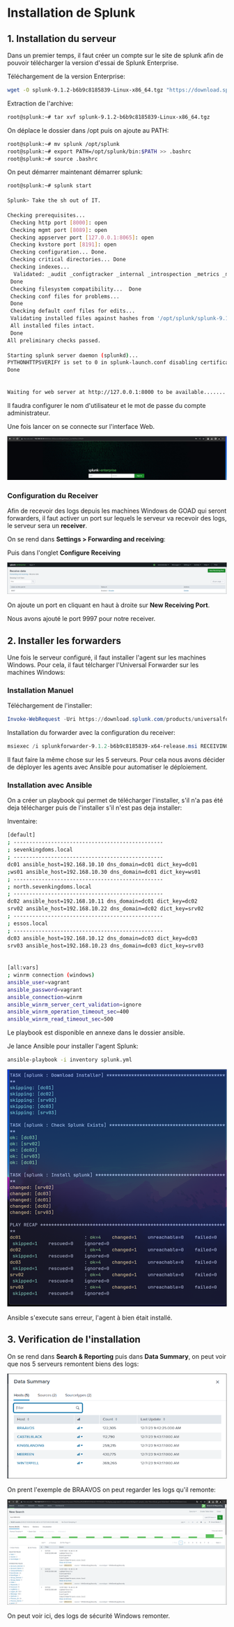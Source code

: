 # Installation de Splunk

## 1. Installation du serveur

Dans un premier temps, il faut créer un compte sur le site de splunk afin de pouvoir télécharger la version d'essai de Splunk Enterprise.

Téléchargement de la version Enterprise:

```bash
wget -O splunk-9.1.2-b6b9c8185839-Linux-x86_64.tgz "https://download.splunk.com/products/splunk/releases/9.1.2/linux/splunk-9.1.2-b6b9c8185839-Linux-x86_64.tgz"
```

Extraction de l'archive:

```bash
root@splunk:~# tar xvf splunk-9.1.2-b6b9c8185839-Linux-x86_64.tgz
```

On déplace le dossier dans /opt puis on ajoute au PATH:

```bash
root@splunk:~# mv splunk /opt/splunk
root@splunk:~# export PATH=/opt/splunk/bin:$PATH >> .bashrc
root@splunk:~# source .bashrc
```

On peut démarrer maintenant démarrer splunk:

```bash
root@splunk:~# splunk start

Splunk> Take the sh out of IT.

Checking prerequisites...
 Checking http port [8000]: open
 Checking mgmt port [8089]: open
 Checking appserver port [127.0.0.1:8065]: open
 Checking kvstore port [8191]: open
 Checking configuration... Done.
 Checking critical directories... Done
 Checking indexes...
  Validated: _audit _configtracker _internal _introspection _metrics _metrics_rollup _telemetry _thefishbucket history main summary
 Done
 Checking filesystem compatibility...  Done
 Checking conf files for problems...
 Done
 Checking default conf files for edits...
 Validating installed files against hashes from '/opt/splunk/splunk-9.1.2-b6b9c8185839-linux-2.6-x86_64-manifest'
 All installed files intact.
 Done
All preliminary checks passed.

Starting splunk server daemon (splunkd)...  
PYTHONHTTPSVERIFY is set to 0 in splunk-launch.conf disabling certificate validation for the httplib and urllib libraries shipped with the embedded Python interpreter; must be set to "1" for increased security
Done


Waiting for web server at http://127.0.0.1:8000 to be available............... Done
```

Il faudra configurer le nom d'utilisateur et le mot de passe du compte administrateur.

Une fois lancer on se connecte sur l'interface Web.

![Splunk Login](img/image.png)

### Configuration du Receiver

Afin de recevoir des logs depuis les machines Windows de GOAD qui seront forwarders, il faut activer un port sur lequels le serveur va recevoir des logs, le serveur sera un __receiver__.

On se rend dans __Settings > Forwarding and receiving__:

Puis dans l'onglet __Configure Receiving__

![Alt text](img/receiver.png)

On ajoute un port en cliquant en haut à droite sur __New Receiving Port__.

Nous avons ajouté le port 9997 pour notre receiver.

## 2. Installer les forwarders

Une fois le serveur configuré, il faut installer l'agent sur les machines Windows. Pour cela, il faut télcharger l'Universal Forwarder sur les machines Windows:

### Installation Manuel

Téléchargement de l'installer:

```powershell
Invoke-WebRequest -Uri https://download.splunk.com/products/universalforwarder/releases/9.1.2/windows/splunkforwarder-9.1.2-b6b9c8185839-x64-release.msi -OutFile splunkforwarder-9.1.2-b6b9c8185839-x64-release.msi
```

Installation du forwarder avec la configuration du receiver:

```powershell
msiexec /i splunkforwarder-9.1.2-b6b9c8185839-x64-release.msi RECEIVING_INDEXER="192.168.10.51:9997" WINEVENTLOG_SEC_ENABLE=1 WINEVENTLOG_SYS_ENABLE=1 AGREETOLICENSE=Yes /quiet
```

Il faut faire la même chose sur les 5 serveurs. Pour cela nous avons décider de déployer les agents avec Ansible pour automatiser le déploiement.

### Installation avec Ansible

On a créer un playbook qui permet de télécharger l'installer, s'il n'a pas été deja télécharger puis de l'installer s'il n'est pas deja installer:

Inventaire:

```bash
[default]
; ------------------------------------------------
; sevenkingdoms.local
; ------------------------------------------------
dc01 ansible_host=192.168.10.10 dns_domain=dc01 dict_key=dc01
;ws01 ansible_host=192.168.10.30 dns_domain=dc01 dict_key=ws01
; ------------------------------------------------
; north.sevenkingdoms.local
; ------------------------------------------------
dc02 ansible_host=192.168.10.11 dns_domain=dc01 dict_key=dc02
srv02 ansible_host=192.168.10.22 dns_domain=dc02 dict_key=srv02
; ------------------------------------------------
; essos.local
; ------------------------------------------------
dc03 ansible_host=192.168.10.12 dns_domain=dc03 dict_key=dc03
srv03 ansible_host=192.168.10.23 dns_domain=dc03 dict_key=srv03


[all:vars]
; winrm connection (windows)
ansible_user=vagrant
ansible_password=vagrant
ansible_connection=winrm
ansible_winrm_server_cert_validation=ignore
ansible_winrm_operation_timeout_sec=400
ansible_winrm_read_timeout_sec=500
```

Le playbook est disponible en annexe dans le dossier ansible.

Je lance Ansible pour installer l'agent Splunk:

```bash
ansible-playbook -i inventory splunk.yml
```

![Ansible](img/playbook.png)

Ansible s'execute sans erreur, l'agent à bien était installé.

## 3. Verification de l'installation

On se rend dans __Search & Reporting__ puis dans __Data Summary__, on peut voir que nos 5 serveurs remontent biens des logs:

![Logs](img/logs.png)

On prent l'exemple de BRAAVOS on peut regarder les logs qu'il remonte:

![Alt text](img/braavos.png)

On peut voir ici, des logs de sécurité Windows remonter.

